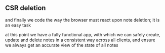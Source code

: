 ## CSR deletion

and finally we code the way the browser must react upon note deletion; it is an easy task

at this point we have a fully functional app, with which we can safely create,
update and delete notes in a consistent way across all clients, and ensure we
always get an accurate view of the state of all notes
